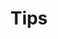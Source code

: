 ---
layout: list
title: Tips
slug: Tips
menu: true
permalink: /Tips/
order: 1
# sitemap: false
description: >
    알아놓으면 좋은 Tips 💡
# accent_color: rgb(38,139,210)
# accent_image:
#   background: rgb(32,32,32)
#   overlay:    false
---